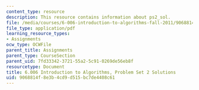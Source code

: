 ```yaml
---
content_type: resource
description: This resource contains information about ps2_sol.
file: /media/courses/6-006-introduction-to-algorithms-fall-2011/9068814f8e3b4cd9d515bc7de4408c61_MIT6_006F11_ps2_sol.pdf
file_type: application/pdf
learning_resource_types:
- Assignments
ocw_type: OCWFile
parent_title: Assignments
parent_type: CourseSection
parent_uid: 7fd33342-3721-55a2-5c91-0269de56eb8f
resourcetype: Document
title: 6.006 Introduction to Algorithms, Problem Set 2 Solutions
uid: 9068814f-8e3b-4cd9-d515-bc7de4408c61
---
```

